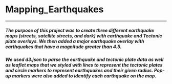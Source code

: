 # Mapping_Earthquakes
---
##### The purpose of this project was to create three different earthquake maps (streets, satellite streets, and dark) with earthquake and Tectonic plate overlays. We then added a major earthquake overlay with earthquakes that have a magnitude greater than 4.5.
##### We used d3.json to parse the earthquake and tectonic plate data as well as leaflet maps that we styled with lines to represent the tectonic plates and circle markers to represent earthquakes and their given radius. Pop-up markers were also added to identify each earthquake on the map.
